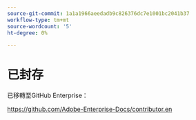 ```yaml
---
source-git-commit: 1a1a1966aeedadb9c826376dc7e1001bc2041b37
workflow-type: tm+mt
source-wordcount: '5'
ht-degree: 0%

---
```

# 已封存

已移轉至GitHub Enterprise：

<https://github.com/Adobe-Enterprise-Docs/contributor.en>
